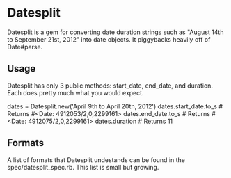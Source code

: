 Datesplit
=========

Datesplit is a gem for converting date duration strings such as "August 14th to September 21st, 2012" into date objects.  It piggybacks heavily off of Date#parse.


Usage
-----

Datesplit has only 3 public methods: start_date, end_date, and duration.  Each does pretty much what you would expect.

   dates = Datesplit.new('April 9th to April 20th, 2012')
   dates.start_date.to_s    # Returns #<Date: 4912053/2,0,2299161>
   dates.end_date.to_s      # Returns #<Date: 4912075/2,0,2299161>
   dates.duration           # Returns 11


Formats
-----

A list of formats that Datesplit undestands can be found in the spec/datesplit_spec.rb.  This list is small but growing.